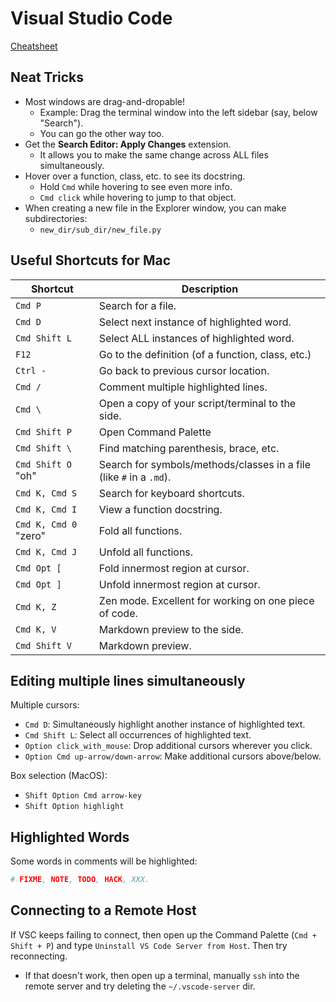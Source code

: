 # Visual Studio Code

[Cheatsheet](https://code.visualstudio.com/shortcuts/keyboard-shortcuts-macos.pdf)

## Neat Tricks

- Most windows are drag-and-dropable!
  - Example: Drag the terminal window into the left sidebar (say, below "Search").
  - You can go the other way too.
- Get the **Search Editor: Apply Changes** extension.
  - It allows you to make the same change across ALL files simultaneously.
- Hover over a function, class, etc. to see its docstring.
  - Hold `Cmd` while hovering to see even more info.
  - `Cmd click` while hovering to jump to that object.
- When creating a new file in the Explorer window, you can make subdirectories:
  - `new_dir/sub_dir/new_file.py`

## Useful Shortcuts for Mac

| **Shortcut** |  **Description** |
| --- | --- |
| `Cmd P` | Search for a file. |
| `Cmd D` | Select next instance of highlighted word. |
| `Cmd Shift L` | Select ALL instances of highlighted word. |
| `F12` | Go to the definition (of a function, class, etc.) |
| `Ctrl -` | Go back to previous cursor location. |
| `Cmd /`| Comment multiple highlighted lines. |
| `Cmd \`| Open a copy of your script/terminal to the side. |
| `Cmd Shift P` | Open Command Palette |
| `Cmd Shift \` | Find matching parenthesis, brace, etc. |
| `Cmd Shift O` "oh" | Search for symbols/methods/classes in a file (like `#` in a `.md`). |
| `Cmd K, Cmd S` | Search for keyboard shortcuts. |
| `Cmd K, Cmd I` | View a function docstring. |
| `Cmd K, Cmd 0` "zero" | Fold all functions. |
| `Cmd K, Cmd J` | Unfold all functions. |
| `Cmd Opt [` | Fold innermost region at cursor. |
| `Cmd Opt ]` | Unfold innermost region at cursor. |
| `Cmd K, Z` | Zen mode. Excellent for working on one piece of code. |
| `Cmd K, V` | Markdown preview to the side. |
| `Cmd Shift V` | Markdown preview. |

## Editing multiple lines simultaneously

Multiple cursors:

- `Cmd D`: Simultaneously highlight another instance of highlighted text.
- `Cmd Shift L`: Select all occurrences of highlighted text.
- `Option click_with_mouse`: Drop additional cursors wherever you click.
- `Option Cmd up-arrow/down-arrow`: Make additional cursors above/below.

Box selection (MacOS):

- `Shift Option Cmd arrow-key`
- `Shift Option highlight`

## Highlighted Words

Some words in comments will be highlighted:

```python
# FIXME, NOTE, TODO, HACK, XXX.
```

## Connecting to a Remote Host

If VSC keeps failing to connect, then open up the Command Palette
(`Cmd + Shift + P`) and type `Uninstall VS Code Server from Host`.
Then try reconnecting.

- If that doesn't work, then open up a terminal, manually `ssh` into the
remote server and try deleting the `~/.vscode-server` dir.
